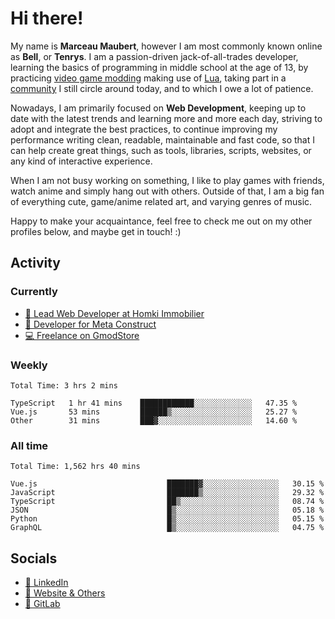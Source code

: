 # Hi there!

My name is **Marceau Maubert**, however I am most commonly known online as **Bell**, or **Tenrys**. I am a passion-driven jack-of-all-trades developer, learning the basics of programming in middle school at the age of 13, by practicing [video game modding](https://garrysmod.com) making use of [Lua](https://lua.org), taking part in a [community](https://metastruct.net) I still circle around today, and to which I owe a lot of patience.

Nowadays, I am primarily focused on **Web Development**, keeping up to date with the latest trends and learning more and more each day, striving to adopt  and integrate the best practices, to continue improving my performance writing clean, readable, maintainable and fast code, so that I can help create great things, such as tools, libraries, scripts, websites, or any kind of interactive experience.

When I am not busy working on something, I like to play games with friends, watch anime and simply hang out with others. Outside of that, I am a big fan of everything cute, game/anime related art, and varying genres of music.

Happy to make your acquaintance, feel free to check me out on my other profiles below, and maybe get in touch! :)

## Activity

### Currently

- [🏢 Lead Web Developer at Homki Immobilier](https://homki-immobilier.com)
- [🎈 Developer for Meta Construct](https://metastruct.net)
- [💻 Freelance on GmodStore](https://www.gmodstore.com/users/Tenrys)

### Weekly
<!--START_SECTION:wakaWeekly-->

```text
Total Time: 3 hrs 2 mins

TypeScript   1 hr 41 mins    ████████████░░░░░░░░░░░░░   47.35 %
Vue.js       53 mins         ██████▒░░░░░░░░░░░░░░░░░░   25.27 %
Other        31 mins         ███▓░░░░░░░░░░░░░░░░░░░░░   14.60 %
```

<!--END_SECTION:wakaWeekly-->

### All time
<!--START_SECTION:wakaTotal-->

```text
Total Time: 1,562 hrs 40 mins

Vue.js                             ███████▓░░░░░░░░░░░░░░░░░   30.15 %
JavaScript                         ███████▒░░░░░░░░░░░░░░░░░   29.32 %
TypeScript                         ██▒░░░░░░░░░░░░░░░░░░░░░░   08.74 %
JSON                               █▒░░░░░░░░░░░░░░░░░░░░░░░   05.18 %
Python                             █▒░░░░░░░░░░░░░░░░░░░░░░░   05.15 %
GraphQL                            █▒░░░░░░░░░░░░░░░░░░░░░░░   04.75 %
```

<!--END_SECTION:wakaTotal-->

## Socials

- [👔 LinkedIn](https://www.linkedin.com/in/marceau-maubert)
- [🔗 Website & Others](https://bell.moe)
- [🦊 GitLab](https://gitlab.com/Tenrys)
